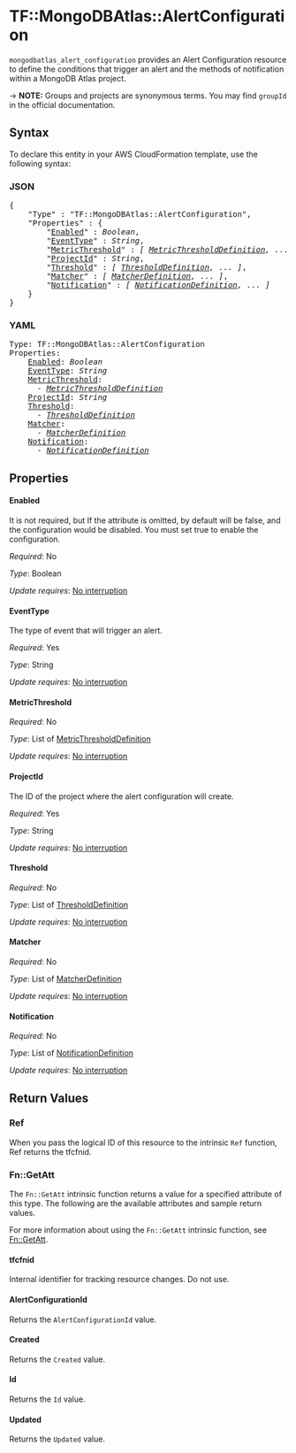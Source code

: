 # TF::MongoDBAtlas::AlertConfiguration

`mongodbatlas_alert_configuration` provides an Alert Configuration resource to define the conditions that trigger an alert and the methods of notification within a MongoDB Atlas project.

-> **NOTE:** Groups and projects are synonymous terms. You may find `groupId` in the official documentation.

## Syntax

To declare this entity in your AWS CloudFormation template, use the following syntax:

### JSON

<pre>
{
    "Type" : "TF::MongoDBAtlas::AlertConfiguration",
    "Properties" : {
        "<a href="#enabled" title="Enabled">Enabled</a>" : <i>Boolean</i>,
        "<a href="#eventtype" title="EventType">EventType</a>" : <i>String</i>,
        "<a href="#metricthreshold" title="MetricThreshold">MetricThreshold</a>" : <i>[ <a href="metricthresholddefinition.md">MetricThresholdDefinition</a>, ... ]</i>,
        "<a href="#projectid" title="ProjectId">ProjectId</a>" : <i>String</i>,
        "<a href="#threshold" title="Threshold">Threshold</a>" : <i>[ <a href="thresholddefinition.md">ThresholdDefinition</a>, ... ]</i>,
        "<a href="#matcher" title="Matcher">Matcher</a>" : <i>[ <a href="matcherdefinition.md">MatcherDefinition</a>, ... ]</i>,
        "<a href="#notification" title="Notification">Notification</a>" : <i>[ <a href="notificationdefinition.md">NotificationDefinition</a>, ... ]</i>
    }
}
</pre>

### YAML

<pre>
Type: TF::MongoDBAtlas::AlertConfiguration
Properties:
    <a href="#enabled" title="Enabled">Enabled</a>: <i>Boolean</i>
    <a href="#eventtype" title="EventType">EventType</a>: <i>String</i>
    <a href="#metricthreshold" title="MetricThreshold">MetricThreshold</a>: <i>
      - <a href="metricthresholddefinition.md">MetricThresholdDefinition</a></i>
    <a href="#projectid" title="ProjectId">ProjectId</a>: <i>String</i>
    <a href="#threshold" title="Threshold">Threshold</a>: <i>
      - <a href="thresholddefinition.md">ThresholdDefinition</a></i>
    <a href="#matcher" title="Matcher">Matcher</a>: <i>
      - <a href="matcherdefinition.md">MatcherDefinition</a></i>
    <a href="#notification" title="Notification">Notification</a>: <i>
      - <a href="notificationdefinition.md">NotificationDefinition</a></i>
</pre>

## Properties

#### Enabled

It is not required, but If the attribute is omitted, by default will be false, and the configuration would be disabled. You must set true to enable the configuration.

_Required_: No

_Type_: Boolean

_Update requires_: [No interruption](https://docs.aws.amazon.com/AWSCloudFormation/latest/UserGuide/using-cfn-updating-stacks-update-behaviors.html#update-no-interrupt)

#### EventType

The type of event that will trigger an alert.

_Required_: Yes

_Type_: String

_Update requires_: [No interruption](https://docs.aws.amazon.com/AWSCloudFormation/latest/UserGuide/using-cfn-updating-stacks-update-behaviors.html#update-no-interrupt)

#### MetricThreshold

_Required_: No

_Type_: List of <a href="metricthresholddefinition.md">MetricThresholdDefinition</a>

_Update requires_: [No interruption](https://docs.aws.amazon.com/AWSCloudFormation/latest/UserGuide/using-cfn-updating-stacks-update-behaviors.html#update-no-interrupt)

#### ProjectId

The ID of the project where the alert configuration will create.

_Required_: Yes

_Type_: String

_Update requires_: [No interruption](https://docs.aws.amazon.com/AWSCloudFormation/latest/UserGuide/using-cfn-updating-stacks-update-behaviors.html#update-no-interrupt)

#### Threshold

_Required_: No

_Type_: List of <a href="thresholddefinition.md">ThresholdDefinition</a>

_Update requires_: [No interruption](https://docs.aws.amazon.com/AWSCloudFormation/latest/UserGuide/using-cfn-updating-stacks-update-behaviors.html#update-no-interrupt)

#### Matcher

_Required_: No

_Type_: List of <a href="matcherdefinition.md">MatcherDefinition</a>

_Update requires_: [No interruption](https://docs.aws.amazon.com/AWSCloudFormation/latest/UserGuide/using-cfn-updating-stacks-update-behaviors.html#update-no-interrupt)

#### Notification

_Required_: No

_Type_: List of <a href="notificationdefinition.md">NotificationDefinition</a>

_Update requires_: [No interruption](https://docs.aws.amazon.com/AWSCloudFormation/latest/UserGuide/using-cfn-updating-stacks-update-behaviors.html#update-no-interrupt)

## Return Values

### Ref

When you pass the logical ID of this resource to the intrinsic `Ref` function, Ref returns the tfcfnid.

### Fn::GetAtt

The `Fn::GetAtt` intrinsic function returns a value for a specified attribute of this type. The following are the available attributes and sample return values.

For more information about using the `Fn::GetAtt` intrinsic function, see [Fn::GetAtt](https://docs.aws.amazon.com/AWSCloudFormation/latest/UserGuide/intrinsic-function-reference-getatt.html).

#### tfcfnid

Internal identifier for tracking resource changes. Do not use.

#### AlertConfigurationId

Returns the <code>AlertConfigurationId</code> value.

#### Created

Returns the <code>Created</code> value.

#### Id

Returns the <code>Id</code> value.

#### Updated

Returns the <code>Updated</code> value.

